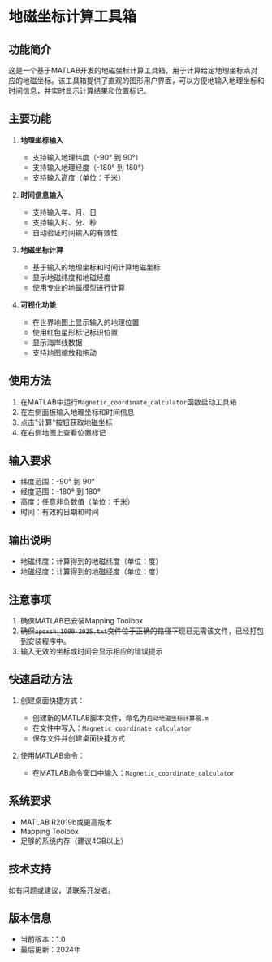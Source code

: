 # 地磁坐标计算工具箱

## 功能简介
这是一个基于MATLAB开发的地磁坐标计算工具箱，用于计算给定地理坐标点对应的地磁坐标。该工具箱提供了直观的图形用户界面，可以方便地输入地理坐标和时间信息，并实时显示计算结果和位置标记。

## 主要功能
1. **地理坐标输入**
   - 支持输入地理纬度（-90° 到 90°）
   - 支持输入地理经度（-180° 到 180°）
   - 支持输入高度（单位：千米）

2. **时间信息输入**
   - 支持输入年、月、日
   - 支持输入时、分、秒
   - 自动验证时间输入的有效性

3. **地磁坐标计算**
   - 基于输入的地理坐标和时间计算地磁坐标
   - 显示地磁纬度和地磁经度
   - 使用专业的地磁模型进行计算

4. **可视化功能**
   - 在世界地图上显示输入的地理位置
   - 使用红色星形标记标识位置
   - 显示海岸线数据
   - 支持地图缩放和拖动

## 使用方法
1. 在MATLAB中运行`Magnetic_coordinate_calculator`函数启动工具箱
2. 在左侧面板输入地理坐标和时间信息
3. 点击"计算"按钮获取地磁坐标
4. 在右侧地图上查看位置标记

## 输入要求
- 纬度范围：-90° 到 90°
- 经度范围：-180° 到 180°
- 高度：任意非负数值（单位：千米）
- 时间：有效的日期和时间

## 输出说明
- 地磁纬度：计算得到的地磁纬度（单位：度）
- 地磁经度：计算得到的地磁经度（单位：度）

## 注意事项
1. 确保MATLAB已安装Mapping Toolbox
2. ~~确保`apexsh_1900-2025.txt`文件位于正确的路径下~~现已无需该文件，已经打包到安装程序中。
3. 输入无效的坐标或时间会显示相应的错误提示

## 快速启动方法
1. 创建桌面快捷方式：
   - 创建新的MATLAB脚本文件，命名为`启动地磁坐标计算器.m`
   - 在文件中写入：`Magnetic_coordinate_calculator`
   - 保存文件并创建桌面快捷方式

2. 使用MATLAB命令：
   - 在MATLAB命令窗口中输入：`Magnetic_coordinate_calculator`

## 系统要求
- MATLAB R2019b或更高版本
- Mapping Toolbox
- 足够的系统内存（建议4GB以上）

## 技术支持
如有问题或建议，请联系开发者。

## 版本信息
- 当前版本：1.0
- 最后更新：2024年

